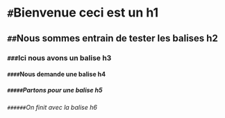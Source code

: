 # `#`Bienvenue ceci est un h1
## `##`Nous sommes entrain de tester les balises h2
### `###`Ici nous avons un balise h3
#### `####`Nous demande une balise h4
##### `#####`Partons pour une balise h5
###### `######`On finit avec la balise h6
